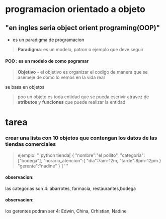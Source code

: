 # programacion orientado a objeto
## "en ingles seria object orient programing(OOP)"
- es un paradigma de programacion
>**Paradigma**: es un modelo, patron o ejemplo que deve seguir
#### POO : es un modelo de como pogramar
>**Objetivo** - el objetivo es organizar el codigo de manera que se asemeje de como lo vemos en la vida real 

se basa en objetos 

>poo un objeto es toda entidad  que se pueda escrivir atravez de **atributos** y **funciones** que puede realizar la entidad
# tarea
### crear una lista con 10 objetos que contengan los datos de las tiendas comerciales
> ejemplo:
> '''python
tienda[
    {
        "nombre":"el pollito",
        "categoria": ["bodega"],
        "horario_atencion":{
            "dia":7am-12m,
            "tarde":8pm-12pm
        }
        "gerente":"nadine"
    }
]
'''
#### observacion: 
las categorias son 4: abarrotes, farmacia, restaurantes,bodega
#### observacion:
los gerentes podran ser 4: Edwin, China, Crhistian, Nadine
